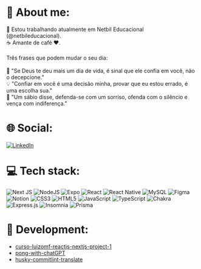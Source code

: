 # 💫 About me:
🔭 Estou trabalhando atualmente em Netbil Educacional (@netbileducacional).<br>☕️ Amante de café ❤️.<br><br>Três frases que podem mudar o seu dia:<br><br>🌠 "Se Deus te deu mais um dia de vida, é sinal que ele confia em você, não o decepcione."<br>💡 "Confiar em você é uma decisão minha, provar que eu estou errado, é uma escolha sua."<br>💎 "Um sábio disse, defenda-se com um sorriso, ofenda com o silêncio e vença com indiferença."


# 🌐 Social:
[![LinkedIn](https://img.shields.io/badge/LinkedIn-%230077B5.svg?logo=linkedin&logoColor=white)](https://linkedin.com/in/nunesboraso) 


# 💻 Tech stack:
![Next JS](https://img.shields.io/badge/Next-black?style=for-the-badge&logo=next.js&logoColor=white) ![NodeJS](https://img.shields.io/badge/node.js-6DA55F?style=for-the-badge&logo=node.js&logoColor=white) ![Expo](https://img.shields.io/badge/expo-1C1E24?style=for-the-badge&logo=expo&logoColor=#D04A37) ![React](https://img.shields.io/badge/react-%2320232a.svg?style=for-the-badge&logo=react&logoColor=%2361DAFB) ![React Native](https://img.shields.io/badge/react_native-%2320232a.svg?style=for-the-badge&logo=react&logoColor=%2361DAFB) ![MySQL](https://img.shields.io/badge/mysql-%2300f.svg?style=for-the-badge&logo=mysql&logoColor=white) 	![Figma](https://img.shields.io/badge/figma-%23F24E1E.svg?style=for-the-badge&logo=figma&logoColor=white) ![Notion](https://img.shields.io/badge/Notion-%23000000.svg?style=for-the-badge&logo=notion&logoColor=white) ![CSS3](https://img.shields.io/badge/css3-%231572B6.svg?style=for-the-badge&logo=css3&logoColor=white) ![HTML5](https://img.shields.io/badge/html5-%23E34F26.svg?style=for-the-badge&logo=html5&logoColor=white) ![JavaScript](https://img.shields.io/badge/javascript-%23323330.svg?style=for-the-badge&logo=javascript&logoColor=%23F7DF1E) ![TypeScript](https://img.shields.io/badge/typescript-%23007ACC.svg?style=for-the-badge&logo=typescript&logoColor=white) ![Chakra](https://img.shields.io/badge/chakra-%234ED1C5.svg?style=for-the-badge&logo=chakraui&logoColor=white) ![Express.js](https://img.shields.io/badge/express.js-%23404d59.svg?style=for-the-badge&logo=express&logoColor=%2361DAFB) ![Insomnia](https://img.shields.io/badge/Insomnia-black?style=for-the-badge&logo=insomnia&logoColor=5849BE) ![Prisma](https://img.shields.io/badge/Prisma-3982CE?style=for-the-badge&logo=Prisma&logoColor=white)


# 🚧 Development:

- [curso-luizomf-reactjs-nextjs-project-1](https://github.com/MatheusNunesBoraso/curso-luizomf-reactjs-nextjs-project-1.git)
- [pong-with-chatGPT](https://github.com/MatheusNunesBoraso/pong-with-chatGPT.git)
- [husky-commitlint-translate](https://github.com/MatheusNunesBoraso/husky-commitlint-translate.git)
